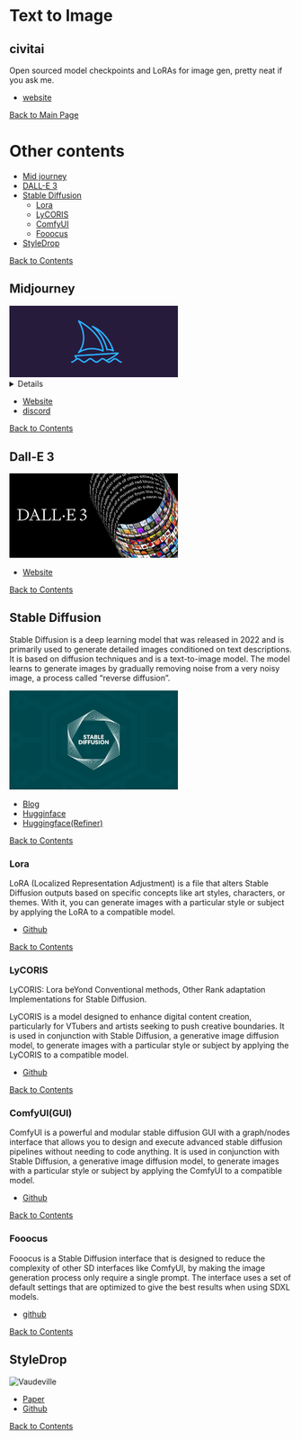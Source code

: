 # Text to Image


## civitai

Open sourced model checkpoints and LoRAs for image gen, pretty neat if you ask me.

- [website](https://civitai.com)


[Back to Main Page](https://github.com/Bijan-K/AI-Tech-Checkpoint/blob/main/README.md)


# Other contents

- [Mid journey](#midjourney)
- [DALL-E 3](#dall-e-3)
- [Stable Diffusion](#stable-diffusion)
  - [Lora](#lora)
  - [LyCORIS](#lycoris)
  - [ComfyUI](#comfyuigui)
  - [Fooocus](#fooocus)
- [StyleDrop](#styledrop)

[Back to Contents](#contents)

## Midjourney

<img src="/Directories//Text-to-Image/Images/Midjourney/Midjourney-AI-Art.png" alt="Vaudeville" width="300"/>

<details>
  <summary>Details</summary>
  <p>things like history, price, other stuff</p>
</details>

- [Website](https://midjourney.com/)
- [discord](https://discord.gg/midjourney)

[Back to Contents](#contents)

## Dall-E 3

<img src="/Directories//Text-to-Image/Images/DallE3/Dall E 3.png" alt="Vaudeville" width="300"/>

- [Website](https://openai.com/dall-e-3)

[Back to Contents](#contents)

## Stable Diffusion

Stable Diffusion is a deep learning model that was released in 2022 and is primarily used to generate detailed images conditioned on text descriptions. It is based on diffusion techniques and is a text-to-image model. The model learns to generate images by gradually removing noise from a very noisy image, a process called “reverse diffusion”.

<img src="/Directories//Text-to-Image/Images/stable-diffusion/stable-diffusion-feature-1160x680.jpg" alt="Vaudeville" width="300"/>

- [Blog](https://stability.ai/blog/stable-diffusion-sdxl-1-announcement)
- [Hugginface](https://huggingface.co/stabilityai/stable-diffusion-xl-base-1.0)
- [Huggingface(Refiner)](https://huggingface.co/stabilityai/stable-diffusion-xl-refiner-1.0)

[Back to Contents](#contents)

### Lora

LoRA (Localized Representation Adjustment) is a file that alters Stable Diffusion outputs based on specific concepts like art styles, characters, or themes. With it, you can generate images with a particular style or subject by applying the LoRA to a compatible model.

- [Github](https://github.com/cloneofsimo/lora)

[Back to Contents](#contents)

### LyCORIS

LyCORIS: Lora beYond Conventional methods, Other Rank adaptation Implementations for Stable Diffusion.

LyCORIS is a model designed to enhance digital content creation, particularly for VTubers and artists seeking to push creative boundaries. It is used in conjunction with Stable Diffusion, a generative image diffusion model, to generate images with a particular style or subject by applying the LyCORIS to a compatible model.

- [Github](https://github.com/KohakuBlueleaf/LyCORIS/)

[Back to Contents](#contents)

### ComfyUI(GUI)

ComfyUI is a powerful and modular stable diffusion GUI with a graph/nodes interface that allows you to design and execute advanced stable diffusion pipelines without needing to code anything. It is used in conjunction with Stable Diffusion, a generative image diffusion model, to generate images with a particular style or subject by applying the ComfyUI to a compatible model.

- [Github](https://github.com/comfyanonymous/ComfyUI)

[Back to Contents](#contents)

### Fooocus

Fooocus is a Stable Diffusion interface that is designed to reduce the complexity of other SD interfaces like ComfyUI, by making the image generation process only require a single prompt. The interface uses a set of default settings that are optimized to give the best results when using SDXL models.

- [github](https://github.com/lllyasviel/Fooocus)

[Back to Contents](#contents)

## StyleDrop

<img src="/Directories//Text-to-Image/Images/StyleDrop/StyleDrop.png" alt="Vaudeville" width="300"/>

- [Paper](https://arxiv.org/abs/2306.00983)
- [Github](https://github.com/zideliu/StyleDrop-PyTorch)

[Back to Contents](#contents)
